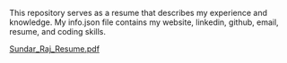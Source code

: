 This repository serves as a resume that describes my experience and knowledge. My info.json file contains my website, linkedin, github, email, resume, and coding skills.

[Sundar_Raj_Resume.pdf](https://github.com/Sundarx/Resume/files/6955857/Sundar_Raj_Resume.pdf)
